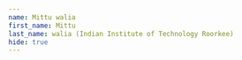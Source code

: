 ```yaml
--- 
name: Mittu walia  
first_name: Mittu 
last_name: walia (Indian Institute of Technology Roorkee) 
hide: true 
--- 
```

 
 